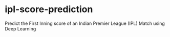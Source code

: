# ipl-score-prediction
Predict the First Inning score of an Indian Premier League (IPL) Match using Deep Learning
